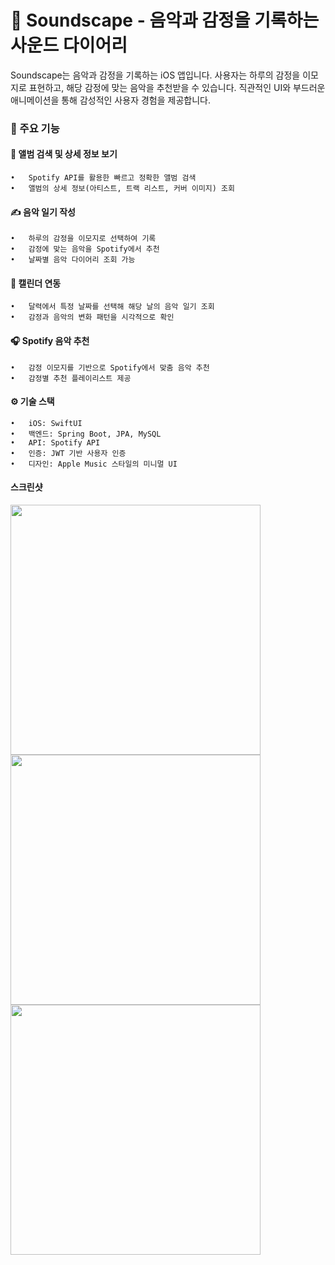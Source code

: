 # 🎵  Soundscape - 음악과 감정을 기록하는 사운드 다이어리

Soundscape는 음악과 감정을 기록하는 iOS 앱입니다. 사용자는 하루의 감정을 이모지로 표현하고, 해당 감정에 맞는 음악을 추천받을 수 있습니다. 직관적인 UI와 부드러운 애니메이션을 통해 감성적인 사용자 경험을 제공합니다.

### 📌 주요 기능

#### 🎼 앨범 검색 및 상세 정보 보기
	•	Spotify API를 활용한 빠르고 정확한 앨범 검색
	•	앨범의 상세 정보(아티스트, 트랙 리스트, 커버 이미지) 조회

#### ✍️ 음악 일기 작성
	•	하루의 감정을 이모지로 선택하여 기록
	•	감정에 맞는 음악을 Spotify에서 추천
	•	날짜별 음악 다이어리 조회 가능

#### 📅 캘린더 연동
	•	달력에서 특정 날짜를 선택해 해당 날의 음악 일기 조회
	•	감정과 음악의 변화 패턴을 시각적으로 확인

#### 🎧 Spotify 음악 추천
	•	감정 이모지를 기반으로 Spotify에서 맞춤 음악 추천
	•	감정별 추천 플레이리스트 제공

#### ⚙️ 기술 스택
	•	iOS: SwiftUI
	•	백엔드: Spring Boot, JPA, MySQL
	•	API: Spotify API
	•	인증: JWT 기반 사용자 인증
	•	디자인: Apple Music 스타일의 미니멀 UI


#### 스크린샷
<img src = "https://github.com/user-attachments/assets/61ca8a5a-9090-4cef-8334-e1901baf80f2" width = "400">
<img src = "https://github.com/user-attachments/assets/40cb5f10-48d2-43bd-89f7-aaa919df36b5" width = "400">
<img src = "https://github.com/user-attachments/assets/c033f5f1-39a2-4b97-8f95-9677fb8aabd8" width = "400">

